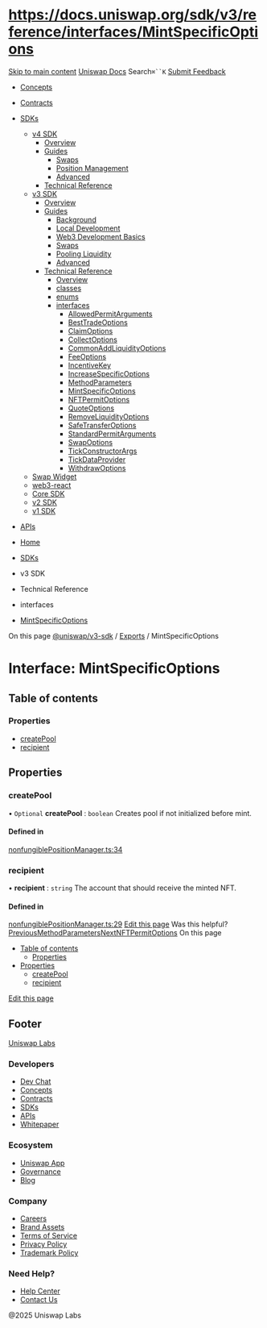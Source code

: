 # https://docs.uniswap.org/sdk/v3/reference/interfaces/MintSpecificOptions

[Skip to main content](https://docs.uniswap.org/sdk/v3/reference/interfaces/MintSpecificOptions#__docusaurus_skipToContent_fallback)
[Uniswap Docs](https://docs.uniswap.org/)
Search`⌘``K`
[Submit Feedback](https://docs.google.com/forms/d/e/1FAIpQLSdjSkZam8KiatL9XACRVxCHjDJjaPGbls77PCXDKFn4JwykXg/viewform)
  * [Concepts](https://docs.uniswap.org/concepts/overview)
  * [Contracts](https://docs.uniswap.org/contracts/v4/overview)
  * [SDKs](https://docs.uniswap.org/sdk/v4/overview)
    * [v4 SDK](https://docs.uniswap.org/sdk/v3/reference/interfaces/MintSpecificOptions)
      * [Overview](https://docs.uniswap.org/sdk/v4/overview)
      * [Guides](https://docs.uniswap.org/sdk/v3/reference/interfaces/MintSpecificOptions)
        * [Swaps](https://docs.uniswap.org/sdk/v3/reference/interfaces/MintSpecificOptions)
        * [Position Management](https://docs.uniswap.org/sdk/v3/reference/interfaces/MintSpecificOptions)
        * [Advanced](https://docs.uniswap.org/sdk/v3/reference/interfaces/MintSpecificOptions)
      * [Technical Reference](https://docs.uniswap.org/sdk/v3/reference/interfaces/MintSpecificOptions)
    * [v3 SDK](https://docs.uniswap.org/sdk/v3/reference/interfaces/MintSpecificOptions)
      * [Overview](https://docs.uniswap.org/sdk/v3/overview)
      * [Guides](https://docs.uniswap.org/sdk/v3/reference/interfaces/MintSpecificOptions)
        * [Background](https://docs.uniswap.org/sdk/v3/guides/background)
        * [Local Development](https://docs.uniswap.org/sdk/v3/guides/local-development)
        * [Web3 Development Basics](https://docs.uniswap.org/sdk/v3/guides/web3-development-basics)
        * [Swaps](https://docs.uniswap.org/sdk/v3/reference/interfaces/MintSpecificOptions)
        * [Pooling Liquidity](https://docs.uniswap.org/sdk/v3/reference/interfaces/MintSpecificOptions)
        * [Advanced](https://docs.uniswap.org/sdk/v3/reference/interfaces/MintSpecificOptions)
      * [Technical Reference](https://docs.uniswap.org/sdk/v3/reference/interfaces/MintSpecificOptions)
        * [Overview](https://docs.uniswap.org/sdk/v3/reference/overview)
        * [classes](https://docs.uniswap.org/sdk/v3/reference/interfaces/MintSpecificOptions)
        * [enums](https://docs.uniswap.org/sdk/v3/reference/interfaces/MintSpecificOptions)
        * [interfaces](https://docs.uniswap.org/sdk/v3/reference/interfaces/MintSpecificOptions)
          * [AllowedPermitArguments](https://docs.uniswap.org/sdk/v3/reference/interfaces/AllowedPermitArguments)
          * [BestTradeOptions](https://docs.uniswap.org/sdk/v3/reference/interfaces/BestTradeOptions)
          * [ClaimOptions](https://docs.uniswap.org/sdk/v3/reference/interfaces/ClaimOptions)
          * [CollectOptions](https://docs.uniswap.org/sdk/v3/reference/interfaces/CollectOptions)
          * [CommonAddLiquidityOptions](https://docs.uniswap.org/sdk/v3/reference/interfaces/CommonAddLiquidityOptions)
          * [FeeOptions](https://docs.uniswap.org/sdk/v3/reference/interfaces/FeeOptions)
          * [IncentiveKey](https://docs.uniswap.org/sdk/v3/reference/interfaces/IncentiveKey)
          * [IncreaseSpecificOptions](https://docs.uniswap.org/sdk/v3/reference/interfaces/IncreaseSpecificOptions)
          * [MethodParameters](https://docs.uniswap.org/sdk/v3/reference/interfaces/MethodParameters)
          * [MintSpecificOptions](https://docs.uniswap.org/sdk/v3/reference/interfaces/MintSpecificOptions)
          * [NFTPermitOptions](https://docs.uniswap.org/sdk/v3/reference/interfaces/NFTPermitOptions)
          * [QuoteOptions](https://docs.uniswap.org/sdk/v3/reference/interfaces/QuoteOptions)
          * [RemoveLiquidityOptions](https://docs.uniswap.org/sdk/v3/reference/interfaces/RemoveLiquidityOptions)
          * [SafeTransferOptions](https://docs.uniswap.org/sdk/v3/reference/interfaces/SafeTransferOptions)
          * [StandardPermitArguments](https://docs.uniswap.org/sdk/v3/reference/interfaces/StandardPermitArguments)
          * [SwapOptions](https://docs.uniswap.org/sdk/v3/reference/interfaces/SwapOptions)
          * [TickConstructorArgs](https://docs.uniswap.org/sdk/v3/reference/interfaces/TickConstructorArgs)
          * [TickDataProvider](https://docs.uniswap.org/sdk/v3/reference/interfaces/TickDataProvider)
          * [WithdrawOptions](https://docs.uniswap.org/sdk/v3/reference/interfaces/WithdrawOptions)
    * [Swap Widget](https://docs.uniswap.org/sdk/v3/reference/interfaces/MintSpecificOptions)
    * [web3-react](https://docs.uniswap.org/sdk/v3/reference/interfaces/MintSpecificOptions)
    * [Core SDK](https://docs.uniswap.org/sdk/v3/reference/interfaces/MintSpecificOptions)
    * [v2 SDK](https://docs.uniswap.org/sdk/v3/reference/interfaces/MintSpecificOptions)
    * [v1 SDK](https://docs.uniswap.org/sdk/v3/reference/interfaces/MintSpecificOptions)
  * [APIs](https://docs.uniswap.org/api/subgraph/overview)


  * [Home](https://docs.uniswap.org/)
  * [SDKs](https://docs.uniswap.org/sdk/v4/overview)
  * v3 SDK
  * Technical Reference
  * interfaces
  * [MintSpecificOptions](https://docs.uniswap.org/sdk/v3/reference/interfaces/MintSpecificOptions)


On this page
[@uniswap/v3-sdk](https://docs.uniswap.org/sdk/v3/reference/README.md) / [Exports](https://docs.uniswap.org/sdk/v3/reference/modules.md) / MintSpecificOptions
# Interface: MintSpecificOptions
## Table of contents[​](https://docs.uniswap.org/sdk/v3/reference/interfaces/MintSpecificOptions#table-of-contents "Direct link to Table of contents")
### Properties[​](https://docs.uniswap.org/sdk/v3/reference/interfaces/MintSpecificOptions#properties "Direct link to Properties")
  * [createPool](https://docs.uniswap.org/sdk/v3/reference/interfaces/MintSpecificOptions#createpool)
  * [recipient](https://docs.uniswap.org/sdk/v3/reference/interfaces/MintSpecificOptions#recipient)


## Properties[​](https://docs.uniswap.org/sdk/v3/reference/interfaces/MintSpecificOptions#properties-1 "Direct link to Properties")
### createPool[​](https://docs.uniswap.org/sdk/v3/reference/interfaces/MintSpecificOptions#createpool "Direct link to createPool")
• `Optional` **createPool** : `boolean`
Creates pool if not initialized before mint.
#### Defined in[​](https://docs.uniswap.org/sdk/v3/reference/interfaces/MintSpecificOptions#defined-in "Direct link to Defined in")
[nonfungiblePositionManager.ts:34](https://github.com/Uniswap/v3-sdk/blob/08a7c05/src/nonfungiblePositionManager.ts#L34)
### recipient[​](https://docs.uniswap.org/sdk/v3/reference/interfaces/MintSpecificOptions#recipient "Direct link to recipient")
• **recipient** : `string`
The account that should receive the minted NFT.
#### Defined in[​](https://docs.uniswap.org/sdk/v3/reference/interfaces/MintSpecificOptions#defined-in-1 "Direct link to Defined in")
[nonfungiblePositionManager.ts:29](https://github.com/Uniswap/v3-sdk/blob/08a7c05/src/nonfungiblePositionManager.ts#L29)
[Edit this page](https://github.com/uniswap/uniswap-docs/tree/main/docs/sdk/v3/reference/interfaces/MintSpecificOptions.md)
Was this helpful?
[PreviousMethodParameters](https://docs.uniswap.org/sdk/v3/reference/interfaces/MethodParameters)[NextNFTPermitOptions](https://docs.uniswap.org/sdk/v3/reference/interfaces/NFTPermitOptions)
On this page
  * [Table of contents](https://docs.uniswap.org/sdk/v3/reference/interfaces/MintSpecificOptions#table-of-contents)
    * [Properties](https://docs.uniswap.org/sdk/v3/reference/interfaces/MintSpecificOptions#properties)
  * [Properties](https://docs.uniswap.org/sdk/v3/reference/interfaces/MintSpecificOptions#properties-1)
    * [createPool](https://docs.uniswap.org/sdk/v3/reference/interfaces/MintSpecificOptions#createpool)
    * [recipient](https://docs.uniswap.org/sdk/v3/reference/interfaces/MintSpecificOptions#recipient)


[Edit this page](https://github.com/uniswap/uniswap-docs/tree/main/docs/sdk/v3/reference/interfaces/MintSpecificOptions.md)
## Footer
[Uniswap Labs](https://docs.uniswap.org/)
### Developers
  * [Dev Chat](https://discord.com/invite/uniswap)
  * [Concepts](https://docs.uniswap.org/concepts/overview)
  * [Contracts](https://docs.uniswap.org/contracts/v4/overview)
  * [SDKs](https://docs.uniswap.org/sdk/v4/overview)
  * [APIs](https://docs.uniswap.org/api/subgraph/overview)
  * [Whitepaper](https://app.uniswap.org/whitepaper-v4.pdf)


### Ecosystem
  * [Uniswap App](https://app.uniswap.org/)
  * [Governance](https://www.uniswapfoundation.org/governance)
  * [Blog](https://blog.uniswap.org/)


### Company
  * [Careers](https://boards.greenhouse.io/uniswaplabs)
  * [Brand Assets](https://github.com/Uniswap/brand-assets/raw/main/Uniswap%20Brand%20Assets.zip)
  * [Terms of Service](https://support.uniswap.org/hc/en-us/articles/30935100859661-Uniswap-Labs-Terms-of-Service)
  * [Privacy Policy](https://support.uniswap.org/hc/en-us/articles/30934457771405-Uniswap-Labs-Privacy-Policy)
  * [Trademark Policy](https://support.uniswap.org/hc/en-us/articles/30934762216973-Uniswap-Labs-Trademark-Guidelines)


### Need Help?
  * [Help Center](https://support.uniswap.org/)
  * [Contact Us](https://support.uniswap.org/hc/en-us/requests/new)


@2025 Uniswap Labs
[](https://github.com/uniswap/uniswap-docs)[](https://twitter.com/Uniswap)[](https://discord.com/invite/uniswap)

